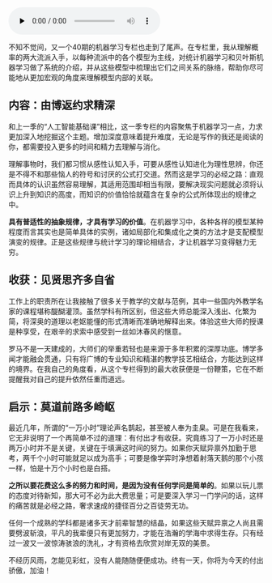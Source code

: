 <audio id="audio" title="结课 | 终有一天，你将为今天的付出骄傲" controls="" preload="none"><source id="mp3" src="https://static001.geekbang.org/resource/audio/6f/46/6f79a1684d6e01a56f79d89345d95c46.mp3"></audio>

不知不觉间，又一个40期的机器学习专栏也走到了尾声。在专栏里，我从理解概率的两大流派入手，以每种流派中的各个模型为主线，对统计机器学习和贝叶斯机器学习做了系统的介绍，并从这些模型中梳理出它们之间关系的脉络，帮助你尽可能地从更加宏观的角度来理解模型内部的关联。

## 内容：由博返约求精深

和上一季的“人工智能基础课”相比，这一季专栏的内容聚焦于机器学习一点，力求更加深入地挖掘这个主题。增加深度意味着提升难度，无论是写作的我还是阅读的你，都需要投入更多的时间和精力去理解与消化。

理解事物时，我们都习惯从感性认知入手，可要从感性认知进化为理性思辨，你还是不得不和那些恼人的符号和讨厌的公式打交道。然而这是学习的必经之路：直观而具体的认识虽然容易理解，其适用范围却相当有限，要解决现实问题就必须将认识上升到知识的高度，而知识的价值恰恰就蕴含在复杂的公式所体现出的规律之中。

**具有普适性的抽象规律，才具有学习的价值**。在机器学习中，各种各样的模型某种程度而言其实也是简单具体的实例，诸如局部化和集成化之类的方法才是支配模型演变的规律。正是这些规律与统计学习的理论相结合，才让机器学习变得魅力无穷。

## 收获：见贤思齐多自省

工作上的职责所在让我接触了很多关于教学的文献与范例，其中一些国内外教学名家的课程堪称醍醐灌顶。虽然学科有所区别，但这些大师总能深入浅出、化繁为简，将深奥的道理以老妪能懂的形式清晰而准确地解释出来。体验这些大师的授课是种享受，在艰辛的求索中感受到一丝如沐春风的惬意。

罗马不是一天建成的，大师们的举重若轻也是来源于多年积累的深厚功底。博学多闻才能融会贯通，只有将广博的专业知识和精湛的教学技艺相结合，方能达到这样的境界。在我自己的角度看，从这个专栏得到的最大收获便是一份鞭策，它在不断提醒我对自己的提升依然任重而道远。

## 启示：莫道前路多崎岖

最近几年，所谓的“一万小时”理论声名鹊起，甚至被人奉为圭臬。可是在我看来，它无非说明了一个再简单不过的道理：有付出才有收获。究竟练习了一万小时还是两万小时并不是关键，关键在于填满这时间的努力。如果你天赋异禀外加勤于思考，两千个小时可能就足以成为高手；可要是像学弈时净想着射落天鹅的那个小孩一样，怕是十万个小时也是白搭。

**之所以要花费这么多的努力和时间，是因为没有任何学问是简单的**。如果以玩儿票的态度对待新知，那大可不必为此大费思量；可是要深入学习一门学问的话，这样的痛苦就是必经之路，奢求速成的捷径百分之百徒劳无功。

任何一个成熟的学科都是诸多天才前辈智慧的结晶，如果这些天赋异禀之人尚且需要劈波斩浪，平凡的我辈便只有更加努力，才能在浩瀚的学海中求得生存。只有经过一波又一波惊涛骇浪的洗礼，才有资格去欣赏对岸无双的美景。

不经历风雨，怎能见彩虹，没有人能随随便便成功。终有一天，你将为今天的付出骄傲，加油！

[<img src="https://static001.geekbang.org/resource/image/f6/34/f691d4aa61d15c576d5a2128d6a95134.jpg" alt="" />](http://geektime.mikecrm.com/yweliWa)
